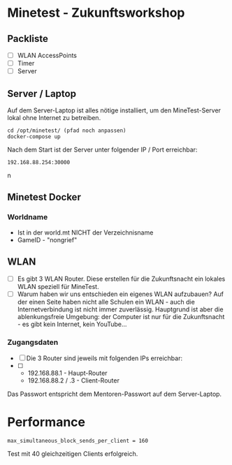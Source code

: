 

# Minetest - Zukunftsworkshop

## Packliste

- [ ] WLAN AccessPoints
- [ ] Timer
- [ ] Server

## Server / Laptop

Auf dem Server-Laptop ist alles nötige installiert, um den MineTest-Server lokal ohne Internet zu betreiben.

```shell
cd /opt/minetest/ (pfad noch anpassen)
docker-compose up 

```

Nach dem Start ist der Server unter folgender IP / Port erreichbar:

`192.168.88.254:30000`

n



## Minetest Docker

### Worldname

- Ist in der world.mt NICHT der Verzeichnisname
- GameID - "nongrief"

## WLAN 
- [ ] Es gibt 3 WLAN Router. Diese erstellen für die Zukunftsnacht ein lokales WLAN speziell für MineTest.
- [ ] Warum haben wir uns entschieden ein eigenes WLAN aufzubauen? Auf der einen Seite haben nicht alle Schulen ein WLAN - auch die Internetverbindung ist nicht immer zuverlässig. Hauptgrund ist aber die ablenkungsfreie Umgebung: der Computer ist nur für die Zukunftsnacht - es gibt kein Internet, kein YouTube...
### Zugangsdaten 
- [ ] Die 3 Router sind jeweils mit folgenden IPs erreichbar:
- [ ] - 192.168.88.1 - Haupt-Router
  - 192.168.88.2 / .3 - Client-Router

Das Passwort entspricht dem Mentoren-Passwort auf dem Server-Laptop.

# Performance

```max_packets_per_iteration=32096
max_simultaneous_block_sends_per_client = 160
```

Test mit 40 gleichzeitigen Clients erfolgreich.


